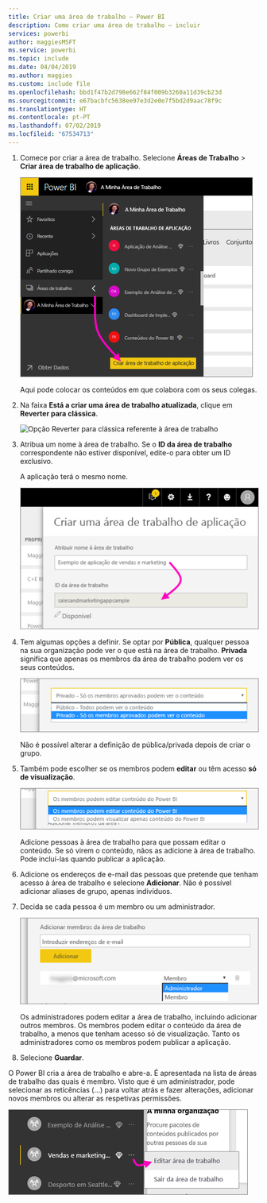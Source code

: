 ```yaml
---
title: Criar uma área de trabalho – Power BI
description: Como criar uma área de trabalho – incluir
services: powerbi
author: maggiesMSFT
ms.service: powerbi
ms.topic: include
ms.date: 04/04/2019
ms.author: maggies
ms.custom: include file
ms.openlocfilehash: bbd1f47b2d798e662f84f009b3260a11d39cb23d
ms.sourcegitcommit: e67bacbfc5638ee97e3d2e0e7f5bd2d9aac78f9c
ms.translationtype: HT
ms.contentlocale: pt-PT
ms.lasthandoff: 07/02/2019
ms.locfileid: "67534713"
---
```

1. Comece por criar a área de trabalho. Selecione **Áreas de Trabalho** > **Criar área de trabalho de aplicação**. 
   
     ![Criar área de trabalho de aplicação](media/powerbi-service-create-app-workspace/power-bi-create-app-workspace.png)
   
    Aqui pode colocar os conteúdos em que colabora com os seus colegas.

2. Na faixa **Está a criar uma área de trabalho atualizada**, clique em **Reverter para clássica**. 

    ![Opção Reverter para clássica referente à área de trabalho](media/powerbi-service-create-app-workspace/power-bi-revert-classic-workspace.png)

3. Atribua um nome à área de trabalho. Se o **ID da área de trabalho** correspondente não estiver disponível, edite-o para obter um ID exclusivo.
   
     A aplicação terá o mesmo nome.
   
     ![Atribuir um nome à área de trabalho](media/powerbi-service-create-app-workspace/power-bi-apps-create-workspace-name.png)

3. Tem algumas opções a definir. Se optar por **Pública**, qualquer pessoa na sua organização pode ver o que está na área de trabalho. **Privada** significa que apenas os membros da área de trabalho podem ver os seus conteúdos.
   
     ![Definir como Privada ou Pública](media/powerbi-service-create-app-workspace/power-bi-apps-create-workspace-private-public.png)
   
    Não é possível alterar a definição de pública/privada depois de criar o grupo.

4. Também pode escolher se os membros podem **editar** ou têm acesso **só de visualização**.
   
     ![Definir editar ou só de visualização](media/powerbi-service-create-app-workspace/power-bi-apps-create-workspace-members-edit.png)
   
     Adicione pessoas à área de trabalho para que possam editar o conteúdo. Se só virem o conteúdo, nãos as adicione à área de trabalho. Pode incluí-las quando publicar a aplicação.

5. Adicione os endereços de e-mail das pessoas que pretende que tenham acesso à área de trabalho e selecione **Adicionar**. Não é possível adicionar aliases de grupo, apenas indivíduos.

6. Decida se cada pessoa é um membro ou um administrador.
   
     ![Definir Membro ou Administrador](media/powerbi-service-create-app-workspace/power-bi-apps-create-workspace-admin.png)
   
    Os administradores podem editar a área de trabalho, incluindo adicionar outros membros. Os membros podem editar o conteúdo da área de trabalho, a menos que tenham acesso só de visualização. Tanto os administradores como os membros podem publicar a aplicação.

7. Selecione **Guardar**.

O Power BI cria a área de trabalho e abre-a. É apresentada na lista de áreas de trabalho das quais é membro. Visto que é um administrador, pode selecionar as reticências (…) para voltar atrás e fazer alterações, adicionar novos membros ou alterar as respetivas permissões.

![Editar área de trabalho](media/powerbi-service-create-app-workspace/power-bi-apps-edit-workspace-ellipsis.png)

